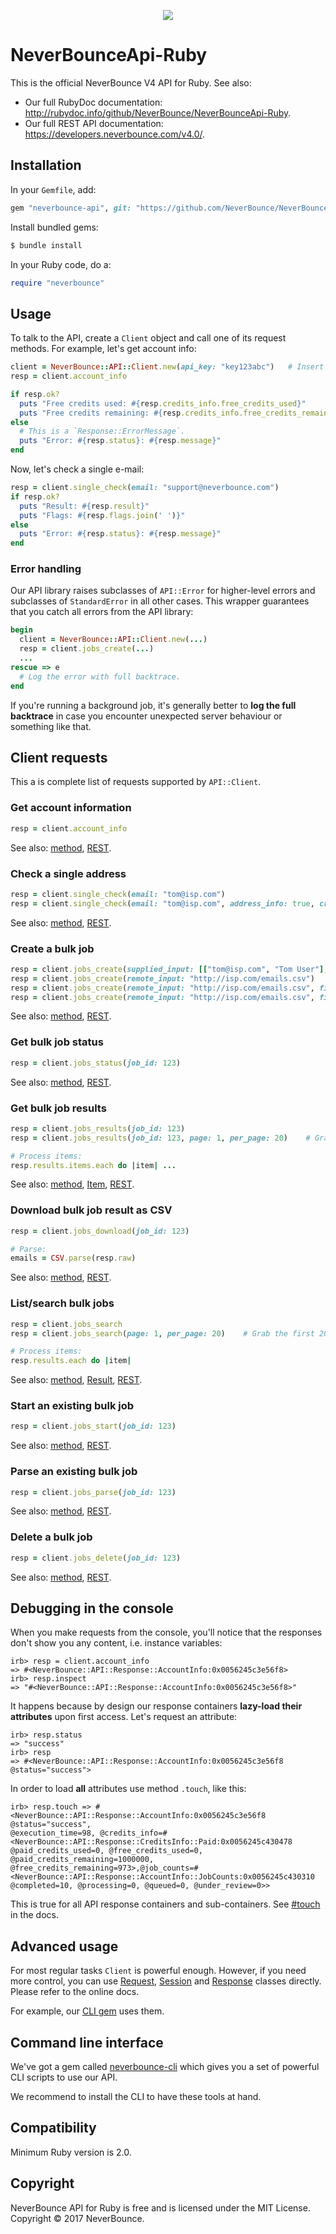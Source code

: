 
<p align="center"><img src="https://neverbounce-marketing.s3.amazonaws.com/neverbounce_color_600px.png"></p>

NeverBounceApi-Ruby
===================

This is the official NeverBounce V4 API for Ruby. See also:

* Our full RubyDoc documentation: http://rubydoc.info/github/NeverBounce/NeverBounceApi-Ruby.
* Our full REST API documentation: https://developers.neverbounce.com/v4.0/.

## Installation

In your `Gemfile`, add:

```ruby
gem "neverbounce-api", git: "https://github.com/NeverBounce/NeverBounceApi-Ruby.git"
```

Install bundled gems:

```sh
$ bundle install
```

In your Ruby code, do a:

```ruby
require "neverbounce"
```

## Usage

To talk to the API, create a `Client` object and call one of its request methods.
For example, let's get account info:

```ruby
client = NeverBounce::API::Client.new(api_key: "key123abc")   # Insert YOUR key here.
resp = client.account_info

if resp.ok?
  puts "Free credits used: #{resp.credits_info.free_credits_used}"
  puts "Free credits remaining: #{resp.credits_info.free_credits_remaining}"
else
  # This is a `Response::ErrorMessage`.
  puts "Error: #{resp.status}: #{resp.message}"
end
```

Now, let's check a single e-mail:

```ruby
resp = client.single_check(email: "support@neverbounce.com")
if resp.ok?
  puts "Result: #{resp.result}"
  puts "Flags: #{resp.flags.join(' ')}"
else
  puts "Error: #{resp.status}: #{resp.message}"
end
```

### Error handling

Our API library raises subclasses of `API::Error` for higher-level errors and subclasses of `StandardError` in all other cases. This wrapper guarantees that you catch all errors from the API library:

```ruby
begin
  client = NeverBounce::API::Client.new(...)
  resp = client.jobs_create(...)
  ...
rescue => e
  # Log the error with full backtrace.
end
```

If you're running a background job, it's generally better to **log the full backtrace** in case you encounter unexpected server behaviour or something like that.

## Client requests

This a is complete list of requests supported by `API::Client`.

### Get account information

```ruby
resp = client.account_info
```

See also: [method](http://rubydoc.info/github/NeverBounce/NeverBounceApi-Ruby/NeverBounce/API/Client.html#account_info-instance_method), [REST](https://developers.neverbounce.com/v4.0/reference#account-info).

### Check a single address

```ruby
resp = client.single_check(email: "tom@isp.com")
resp = client.single_check(email: "tom@isp.com", address_info: true, credits_info: true, timeout: 3)
```

See also: [method](http://rubydoc.info/github/NeverBounce/NeverBounceApi-Ruby/NeverBounce/API/Client.html#single_check-instance_method), [REST](https://developers.neverbounce.com/v4.0/reference#single-check).

### Create a bulk job

```ruby
resp = client.jobs_create(supplied_input: [["tom@isp.com", "Tom User"], ["dick@domain.com", "Dick Other"]])
resp = client.jobs_create(remote_input: "http://isp.com/emails.csv")
resp = client.jobs_create(remote_input: "http://isp.com/emails.csv", filename: "emails.csv", run_sample: true)
resp = client.jobs_create(remote_input: "http://isp.com/emails.csv", filename: "emails.csv", auto_start: true)
```

See also: [method](http://rubydoc.info/github/NeverBounce/NeverBounceApi-Ruby/NeverBounce/API/Client.html#jobs_create-instance_method), [REST](https://developers.neverbounce.com/v4.0/reference#jobs-create).

### Get bulk job status

```ruby
resp = client.jobs_status(job_id: 123)
```

See also: [method](http://rubydoc.info/github/NeverBounce/NeverBounceApi-Ruby/NeverBounce/API/Client.html#jobs_status-instance_method), [REST](https://developers.neverbounce.com/v4.0/reference#jobs-status).

### Get bulk job results

```ruby
resp = client.jobs_results(job_id: 123)
resp = client.jobs_results(job_id: 123, page: 1, per_page: 20)    # Grab the first 20.

# Process items:
resp.results.items.each do |item| ...
```

See also: [method](http://rubydoc.info/github/NeverBounce/NeverBounceApi-Ruby/NeverBounce/API/Client.html#jobs_results-instance_method), [Item](http://rubydoc.info/github/NeverBounce/NeverBounceApi-Ruby/NeverBounce/API/Response/JobsResults/Item.html), [REST](https://developers.neverbounce.com/v4.0/reference#jobs-results).

### Download bulk job result as CSV

```ruby
resp = client.jobs_download(job_id: 123)

# Parse:
emails = CSV.parse(resp.raw)
```

See also: [method](http://rubydoc.info/github/NeverBounce/NeverBounceApi-Ruby/NeverBounce/API/Client.html#jobs_download-instance_method), [REST](https://developers.neverbounce.com/v4.0/reference#jobs-download).

### List/search bulk jobs

```ruby
resp = client.jobs_search
resp = client.jobs_search(page: 1, per_page: 20)    # Grab the first 20.

# Process items:
resp.results.each do |item|
```

See also: [method](http://rubydoc.info/github/NeverBounce/NeverBounceApi-Ruby/NeverBounce/API/Client.html#jobs_search-instance_method), [Result](http://rubydoc.info/github/NeverBounce/NeverBounceApi-Ruby/NeverBounce/API/Response/JobsSearch/Result.html), [REST](https://developers.neverbounce.com/v4.0/reference#jobs-search).

### Start an existing bulk job

```ruby
resp = client.jobs_start(job_id: 123)
```

See also: [method](http://rubydoc.info/github/NeverBounce/NeverBounceApi-Ruby/NeverBounce/API/Client.html#jobs_start-instance_method), [REST](https://developers.neverbounce.com/v4.0/reference#jobs-start).

### Parse an existing bulk job

```ruby
resp = client.jobs_parse(job_id: 123)
```

See also: [method](http://rubydoc.info/github/NeverBounce/NeverBounceApi-Ruby/NeverBounce/API/Client.html#jobs_parse-instance_method), [REST](https://developers.neverbounce.com/v4.0/reference#jobs-parse).

### Delete a bulk job

```ruby
resp = client.jobs_delete(job_id: 123)
```

See also: [method](http://rubydoc.info/github/NeverBounce/NeverBounceApi-Ruby/NeverBounce/API/Client.html#jobs_delete-instance_method), [REST](https://developers.neverbounce.com/v4.0/reference#jobs-delete).

## Debugging in the console

When you make requests from the console, you'll notice that the responses don't show you any content, i.e. instance variables:

```
irb> resp = client.account_info
=> #<NeverBounce::API::Response::AccountInfo:0x0056245c3e56f8>
irb> resp.inspect
=> "#<NeverBounce::API::Response::AccountInfo:0x0056245c3e56f8>"
```

It happens because by design our response containers **lazy-load their attributes** upon first access. Let's request an attribute:

```
irb> resp.status
=> "success"
irb> resp
=> #<NeverBounce::API::Response::AccountInfo:0x0056245c3e56f8 @status="success">
```

In order to load **all** attributes use method `.touch`, like this:

```
irb> resp.touch => #<NeverBounce::API::Response::AccountInfo:0x0056245c3e56f8 @status="success",
@execution_time=98, @credits_info=#<NeverBounce::API::Response::CreditsInfo::Paid:0x0056245c430478
@paid_credits_used=0, @free_credits_used=0, @paid_credits_remaining=1000000,
@free_credits_remaining=973>,@job_counts=#<NeverBounce::API::Response::AccountInfo::JobCounts:0x0056245c430310
@completed=10, @processing=0, @queued=0, @under_review=0>>
```

This is true for all API response containers and sub-containers. See [#touch](http://rubydoc.info/github/NeverBounce/NeverBounceApi-Ruby/NeverBounce/API/Feature/Oattrs/InstanceMethods.html#touch-instance_method) in the docs.

## Advanced usage

For most regular tasks `Client` is powerful enough. However, if you need more control, you can use [Request](http://rubydoc.info/github/NeverBounce/NeverBounceApi-Ruby/NeverBounce/API/Request.html), [Session](http://rubydoc.info/github/NeverBounce/NeverBounceApi-Ruby/NeverBounce/API/Session.html) and [Response](http://rubydoc.info/github/NeverBounce/NeverBounceApi-Ruby/NeverBounce/API/Response/SuccessMessage.html) classes directly. Please refer to the online docs.

For example, our [CLI gem]() uses them.

## Command line interface

We've got a gem called [neverbounce-cli](https://github.com/NeverBounce/NeverBounceCli-Ruby) which gives you a set of powerful CLI scripts to use our API.

We recommend to install the CLI to have these tools at hand.

## Compatibility

Minimum Ruby version is 2.0.

## Copyright

NeverBounce API for Ruby is free and is licensed under the MIT License.
Copyright &copy; 2017 NeverBounce.
